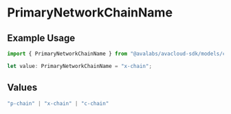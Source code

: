 # PrimaryNetworkChainName

## Example Usage

```typescript
import { PrimaryNetworkChainName } from "@avalabs/avacloud-sdk/models/components";

let value: PrimaryNetworkChainName = "x-chain";
```

## Values

```typescript
"p-chain" | "x-chain" | "c-chain"
```